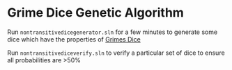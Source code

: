 # Grime Dice Genetic Algorithm

Run `nontransitivedicegenerator.sln` for a few minutes to generate some dice which have the properties of [Grimes Dice](http://grime.s3-website-eu-west-1.amazonaws.com/)

Run `nontransitivediceverify.sln` to verify a particular set of dice to ensure all probabilities are >50%
